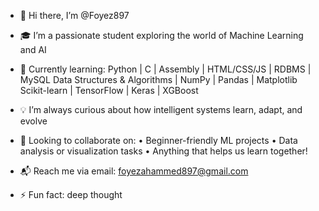 - 👋 Hi there, I’m @Foyez897
- 🎓 I’m a passionate student exploring the world of Machine Learning and AI
- 🧠 Currently learning:
Python | C | Assembly | HTML/CSS/JS | RDBMS | MySQL
Data Structures & Algorithms | NumPy | Pandas | Matplotlib
Scikit-learn | TensorFlow | Keras | XGBoost
- 💡 I’m always curious about how intelligent systems learn, adapt, and evolve
-  🤝 Looking to collaborate on:
	•	Beginner-friendly ML projects
	•	Data analysis or visualization tasks
	•	Anything that helps us learn together!
- 📬 Reach me via email: foyezahammed897@gmail.com

- ⚡ Fun fact: deep thought

<!---
Foyez897/Foyez897 is a ✨ special ✨ repository because its `README.md` (this file) appears on my GitHub profile.
--->
